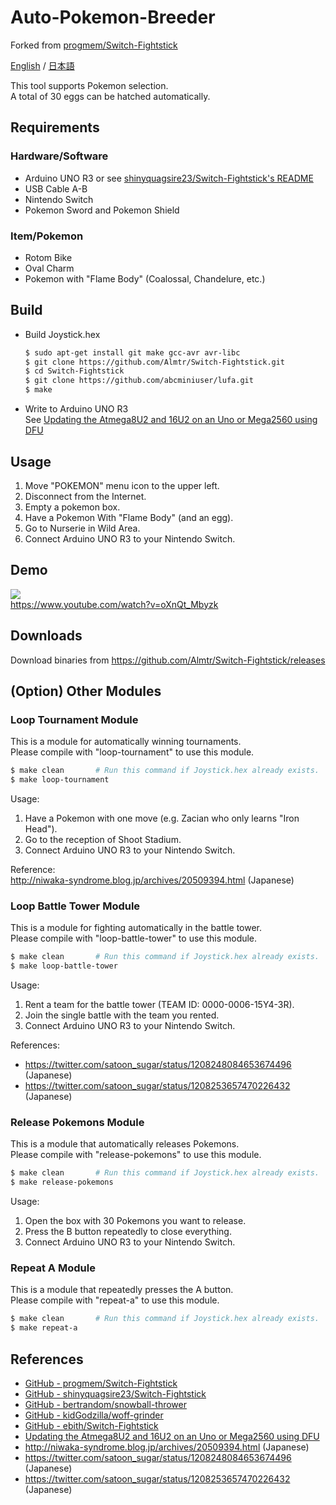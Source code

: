 # Auto-Pokemon-Breeder
Forked from [progmem/Switch-Fightstick](https://github.com/progmem/Switch-Fightstick)

[English](./README.md) / [日本語](./README_ja.md)

This tool supports Pokemon selection.  
A total of 30 eggs can be hatched automatically.

## Requirements

### Hardware/Software

- Arduino UNO R3 or see [shinyquagsire23/Switch-Fightstick's README](https://github.com/shinyquagsire23/Switch-Fightstick/blob/master/README.md)
- USB Cable A-B
- Nintendo Switch
- Pokemon Sword and Pokemon Shield

### Item/Pokemon

- Rotom Bike
- Oval Charm
- Pokemon with "Flame Body" (Coalossal, Chandelure, etc.)

## Build

- Build Joystick.hex

   ```sh
   $ sudo apt-get install git make gcc-avr avr-libc
   $ git clone https://github.com/Almtr/Switch-Fightstick.git
   $ cd Switch-Fightstick
   $ git clone https://github.com/abcminiuser/lufa.git
   $ make
   ```

- Write to Arduino UNO R3  
  See [Updating the Atmega8U2 and 16U2 on an Uno or Mega2560 using DFU](https://www.arduino.cc/en/Hacking/DFUProgramming8U2)

## Usage

1. Move "POKEMON" menu icon to the upper left.
1. Disconnect from the Internet.
1. Empty a pokemon box.
1. Have a Pokemon With "Flame Body" (and an egg).
1. Go to Nurserie in Wild Area.
1. Connect Arduino UNO R3 to your Nintendo Switch.

## Demo

[![](https://img.youtube.com/vi/oXnQt_Mbyzk/0.jpg)](https://www.youtube.com/watch?v=oXnQt_Mbyzk)  
https://www.youtube.com/watch?v=oXnQt_Mbyzk

## Downloads

Download binaries from https://github.com/Almtr/Switch-Fightstick/releases

## (Option) Other Modules

### Loop Tournament Module

  This is a module for automatically winning tournaments.  
  Please compile with "loop-tournament" to use this module.

  ```sh
  $ make clean       # Run this command if Joystick.hex already exists.
  $ make loop-tournament
  ```
  
  Usage:  
  1. Have a Pokemon with one move (e.g. Zacian who only learns "Iron Head").
  1. Go to the reception of Shoot Stadium.
  1. Connect Arduino UNO R3 to your Nintendo Switch.
  
  Reference:  
  http://niwaka-syndrome.blog.jp/archives/20509394.html (Japanese)

### Loop Battle Tower Module

  This is a module for fighting automatically in the battle tower.  
  Please compile with "loop-battle-tower" to use this module.

  ```sh
  $ make clean       # Run this command if Joystick.hex already exists.
  $ make loop-battle-tower
  ```

  Usage:  
  1. Rent a team for the battle tower (TEAM ID: 0000-0006-15Y4-3R).
  1. Join the single battle with the team you rented.
  1. Connect Arduino UNO R3 to your Nintendo Switch.

  References:  
  - https://twitter.com/satoon_sugar/status/1208248084653674496 (Japanese)
  - https://twitter.com/satoon_sugar/status/1208253657470226432 (Japanese)

### Release Pokemons Module 

  This is a module that automatically releases Pokemons.  
  Please compile with "release-pokemons" to use this module.

  ```sh
  $ make clean       # Run this command if Joystick.hex already exists.
  $ make release-pokemons
  ```
  
  Usage:  
  1. Open the box with 30 Pokemons you want to release.
  1. Press the B button repeatedly to close everything.
  1. Connect Arduino UNO R3 to your Nintendo Switch.

### Repeat A Module 

  This is a module that repeatedly presses the A button.  
  Please compile with "repeat-a" to use this module.

  ```sh
  $ make clean       # Run this command if Joystick.hex already exists.
  $ make repeat-a
  ```

## References

- [GitHub - progmem/Switch-Fightstick](https://github.com/progmem/Switch-Fightstick)
- [GitHub - shinyquagsire23/Switch-Fightstick](https://github.com/shinyquagsire23/Switch-Fightstick)
- [GitHub - bertrandom/snowball-thrower](https://github.com/bertrandom/snowball-thrower)
- [GitHub - kidGodzilla/woff-grinder](https://github.com/kidGodzilla/woff-grinder)
- [GitHub - ebith/Switch-Fightstick](https://github.com/ebith/Switch-Fightstick)
- [Updating the Atmega8U2 and 16U2 on an Uno or Mega2560 using DFU](https://www.arduino.cc/en/Hacking/DFUProgramming8U2)
- http://niwaka-syndrome.blog.jp/archives/20509394.html (Japanese)
- https://twitter.com/satoon_sugar/status/1208248084653674496 (Japanese)
- https://twitter.com/satoon_sugar/status/1208253657470226432 (Japanese)
